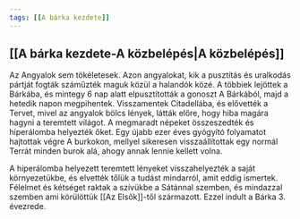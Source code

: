 ```yaml
---
tags: [[A bárka kezdete]]
---
```

## [[A bárka kezdete-A közbelépés|A közbelépés]]

Az Angyalok sem tökéletesek. Azon angyalokat, kik a pusztítás és uralkodás pártját fogták száműzték maguk közül a halandók közé. A többiek lejöttek a Bárkába, és mintegy 6 nap alatt elpusztították a gonoszt A Bárkából, majd a hetedik napon megpihentek. Visszamentek Citadellába, és elővették a Tervet, mivel az angyalok bölcs lények, látták előre, hogy hiba magára hagyni a teremtett világot. A megmaradt népeket összeszedték és hiperálomba helyezték őket. Egy újabb ezer éves gyógyító folyamatot hajtottak végre A burkokon, mellyel sikeresen visszaállítottak egy normál Terrát minden burok alá, ahogy annak lennie kellett volna.

A hiperálomba helyezett teremtett lényeket visszahelyezték a saját környezetükbe, és elvették tőlük a tudást mindarról, amit eddig ismertek. Félelmet és kétséget raktak a szívükbe a Sátánnal szemben, és mindazzal szemben ami körülöttük [[Az Elsők]]-től származott. 
Ezzel indult a Bárka 3. évezrede. 
